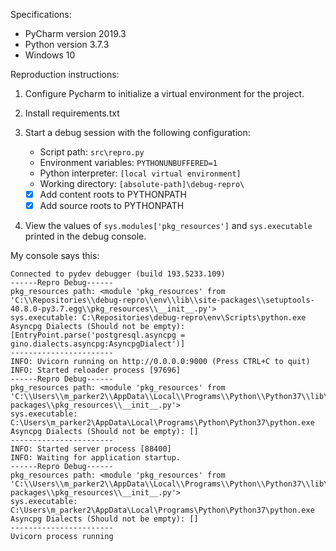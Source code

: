 Specifications:

* PyCharm version 2019.3
* Python version 3.7.3
* Windows 10

Reproduction instructions:

1. Configure Pycharm to initialize a virtual environment for the project.

2. Install requirements.txt

3. Start a debug session with the following configuration:

    * Script path: `src\repro.py`
    * Environment variables: `PYTHONUNBUFFERED=1`
    * Python interpreter: `[local virtual environment]`
    * Working directory: `[absolute-path]\debug-repro\`
    * [X] Add content roots to PYTHONPATH
    * [X] Add source roots to PYTHONPATH

4. View the values of `sys.modules['pkg_resources']` and `sys.executable` printed in the debug console.

My console says this:
```
Connected to pydev debugger (build 193.5233.109)
------Repro Debug------
pkg_resources path: <module 'pkg_resources' from 'C:\\Repositories\\debug-repro\\env\\lib\\site-packages\\setuptools-40.8.0-py3.7.egg\\pkg_resources\\__init__.py'>
sys.executable: C:\Repositories\debug-repro\env\Scripts\python.exe
Asyncpg Dialects (Should not be empty): [EntryPoint.parse('postgresql.asyncpg = gino.dialects.asyncpg:AsyncpgDialect')]
-----------------------
INFO: Uvicorn running on http://0.0.0.0:9000 (Press CTRL+C to quit)
INFO: Started reloader process [97696]
------Repro Debug------
pkg_resources path: <module 'pkg_resources' from 'C:\\Users\\m_parker2\\AppData\\Local\\Programs\\Python\\Python37\\lib\\site-packages\\pkg_resources\\__init__.py'>
sys.executable: C:\Users\m_parker2\AppData\Local\Programs\Python\Python37\python.exe
Asyncpg Dialects (Should not be empty): []
-----------------------
INFO: Started server process [88400]
INFO: Waiting for application startup.
------Repro Debug------
pkg_resources path: <module 'pkg_resources' from 'C:\\Users\\m_parker2\\AppData\\Local\\Programs\\Python\\Python37\\lib\\site-packages\\pkg_resources\\__init__.py'>
sys.executable: C:\Users\m_parker2\AppData\Local\Programs\Python\Python37\python.exe
Asyncpg Dialects (Should not be empty): []
-----------------------
Uvicorn process running
```
